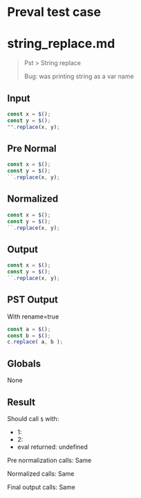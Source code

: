 # Preval test case

# string_replace.md

> Pst > String replace
>
> Bug: was printing string as a var name

## Input

`````js filename=intro
const x = $();
const y = $();
"".replace(x, y);
`````

## Pre Normal


`````js filename=intro
const x = $();
const y = $();
``.replace(x, y);
`````

## Normalized


`````js filename=intro
const x = $();
const y = $();
``.replace(x, y);
`````

## Output


`````js filename=intro
const x = $();
const y = $();
``.replace(x, y);
`````

## PST Output

With rename=true

`````js filename=intro
const a = $();
const b = $();
c.replace( a, b );
`````

## Globals

None

## Result

Should call `$` with:
 - 1: 
 - 2: 
 - eval returned: undefined

Pre normalization calls: Same

Normalized calls: Same

Final output calls: Same
